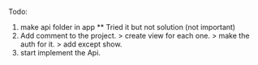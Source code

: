 Todo:
  1. make api folder in app ** Tried it but not solution (not important)
  4. Add comment to the project. 
    > create view for each one.
    > make the auth for it.
    > add except show.
  5. start implement the Api.
